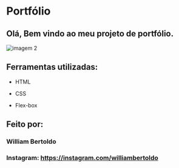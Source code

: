 
# Portfólio 

## Olá, Bem vindo ao meu projeto de portfólio.

![imagem 2](https://github.com/williambertoldo/portifolio/assets/135729314/2c94ef54-c937-42ce-ad6c-8a165543d7f4)

## Ferramentas utilizadas:

* HTML

* CSS

* Flex-box

## Feito por:

### William Bertoldo

### Instagram: https://instagram.com/williambertoldo
